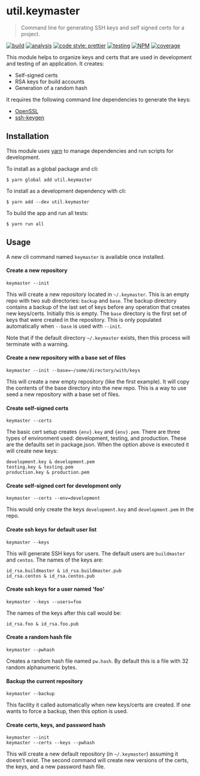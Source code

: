 # util.keymaster

> Command line for generating SSH keys and self signed certs for a project.

[![build](https://circleci.com/gh/jmquigley/util.keymaster/tree/master.svg?style=shield)](https://circleci.com/gh/jmquigley/util.keymaster/tree/master)
[![analysis](https://img.shields.io/badge/analysis-tslint-9cf.svg)](https://palantir.github.io/tslint/)
[![code style: prettier](https://img.shields.io/badge/code_style-prettier-ff69b4.svg?style=flat-square)](https://github.com/prettier/prettier)
[![testing](https://img.shields.io/badge/testing-jest-blue.svg)](https://facebook.github.io/jest/)
[![NPM](https://img.shields.io/npm/v/util.keymaster.svg)](https://www.npmjs.com/package/util.keymaster)
[![coverage](https://coveralls.io/repos/github/jmquigley/util.keymaster/badge.svg?branch=master)](https://coveralls.io/github/jmquigley/util.keymaster?branch=master)

This module helps to organize keys and certs that are used in development and testing of an application.  It creates:

- Self-signed certs
- RSA keys for build accounts
- Generation of a random hash

It requires the following command line dependencies to generate the keys:

- [OpenSSL](https://www.openssl.org/docs/)
- [ssh-keygen](https://en.wikipedia.org/wiki/Ssh-keygen)


## Installation

This module uses [yarn](https://yarnpkg.com/en/) to manage dependencies and run scripts for development.

To install as a global package and cli:
```
$ yarn global add util.keymaster
```

To install as a development dependency with cli:
```
$ yarn add --dev util.keymaster
```

To build the app and run all tests:
```
$ yarn run all
```


## Usage
A new cli command named ``keymaster`` is available once installed.

#### Create a new repository

```
keymaster --init
```

This will create a new repository located in ``~/.keymaster``.  This is an empty repo with two sub directories: ``backup`` and ``base``.  The backup directory contains a backup of the last set of keys before any operation that creates new keys/certs.  Initially this is empty.  The ``base`` directory is the first set of keys that were created in the repository.  This is only populated automatically when ``--base`` is used with ``--init``.

Note that if the default directory ``~/.keymaster`` exists, then this process will terminate with a warning.


#### Create a new repository with a base set of files

```
keymaster --init --base=~/some/directory/with/keys
```

This will create a new empty repository (like the first example).  It will copy the contents of the base directory into the new repo.  This is a way to use seed a new repository with a base set of files.


#### Create self-signed certs

```
keymaster --certs
```

The basic cert setup creates ``{env}.key`` and ``{env}.pem``.  There are three types of environment used: development, testing, and production.  These are the defaults set in package.json.  When the option above is executed it will create new keys:

```
development.key & development.pem
testing.key & testing.pem
production.key & production.pem
```


#### Create self-signed cert for development only

```
keymaster --certs --env=development
```

This would only create the keys ``development.key`` and ``development.pem`` in the repo.


#### Create ssh keys for default user list

```
keymaster --keys
```

This will generate SSH keys for users.  The default users are ``buildmaster`` and ``centos``.  The names of the keys are:

```
id_rsa.buildmaster & id_rsa.buildmaster.pub
id_rsa.centos & id_rsa.centos.pub
```


#### Create ssh keys for a user named 'foo'

```
keymaster --keys --users=foo
```

The names of the keys after this call would be:

```
id_rsa.foo & id_rsa.foo.pub
```


#### Create a random hash file

```
keymaster --pwhash
```

Creates a random hash file named ``pw.hash``.  By default this is a file with 32 random alphanumeric bytes.


#### Backup the current repository

```
keymaster --backup
```

This facility it called automatically when new keys/certs are created.  If one wants to force a backup, then this option is used.


#### Create certs, keys, and password hash

```
keymaster --init
keymaster --certs --keys --pwhash
```

This will create a new default repository (in `~/.keymaster`) assuming it doesn't exist.  The second command will create new versions of the certs, the keys, and a new password hash file.

